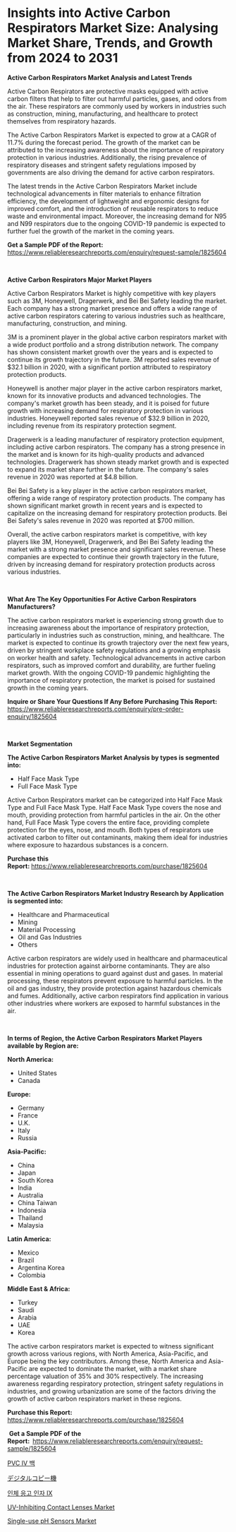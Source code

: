 <p><h1>Insights into Active Carbon Respirators Market Size: Analysing Market Share, Trends, and Growth from 2024 to 2031</h1></p><p><strong>Active Carbon Respirators Market Analysis and Latest Trends</strong></p>
<p><p>Active Carbon Respirators are protective masks equipped with active carbon filters that help to filter out harmful particles, gases, and odors from the air. These respirators are commonly used by workers in industries such as construction, mining, manufacturing, and healthcare to protect themselves from respiratory hazards.</p><p>The Active Carbon Respirators Market is expected to grow at a CAGR of 11.7% during the forecast period. The growth of the market can be attributed to the increasing awareness about the importance of respiratory protection in various industries. Additionally, the rising prevalence of respiratory diseases and stringent safety regulations imposed by governments are also driving the demand for active carbon respirators.</p><p>The latest trends in the Active Carbon Respirators Market include technological advancements in filter materials to enhance filtration efficiency, the development of lightweight and ergonomic designs for improved comfort, and the introduction of reusable respirators to reduce waste and environmental impact. Moreover, the increasing demand for N95 and N99 respirators due to the ongoing COVID-19 pandemic is expected to further fuel the growth of the market in the coming years.</p></p>
<p><strong>Get a Sample PDF of the Report:&nbsp;</strong> <a href="https://www.reliableresearchreports.com/enquiry/request-sample/1825604">https://www.reliableresearchreports.com/enquiry/request-sample/1825604</a></p>
<p>&nbsp;</p>
<p><strong>Active Carbon Respirators Major Market Players</strong></p>
<p><p>Active Carbon Respirators Market is highly competitive with key players such as 3M, Honeywell, Dragerwerk, and Bei Bei Safety leading the market. Each company has a strong market presence and offers a wide range of active carbon respirators catering to various industries such as healthcare, manufacturing, construction, and mining.</p><p>3M is a prominent player in the global active carbon respirators market with a wide product portfolio and a strong distribution network. The company has shown consistent market growth over the years and is expected to continue its growth trajectory in the future. 3M reported sales revenue of $32.1 billion in 2020, with a significant portion attributed to respiratory protection products.</p><p>Honeywell is another major player in the active carbon respirators market, known for its innovative products and advanced technologies. The company's market growth has been steady, and it is poised for future growth with increasing demand for respiratory protection in various industries. Honeywell reported sales revenue of $32.9 billion in 2020, including revenue from its respiratory protection segment.</p><p>Dragerwerk is a leading manufacturer of respiratory protection equipment, including active carbon respirators. The company has a strong presence in the market and is known for its high-quality products and advanced technologies. Dragerwerk has shown steady market growth and is expected to expand its market share further in the future. The company's sales revenue in 2020 was reported at $4.8 billion.</p><p>Bei Bei Safety is a key player in the active carbon respirators market, offering a wide range of respiratory protection products. The company has shown significant market growth in recent years and is expected to capitalize on the increasing demand for respiratory protection products. Bei Bei Safety's sales revenue in 2020 was reported at $700 million.</p><p>Overall, the active carbon respirators market is competitive, with key players like 3M, Honeywell, Dragerwerk, and Bei Bei Safety leading the market with a strong market presence and significant sales revenue. These companies are expected to continue their growth trajectory in the future, driven by increasing demand for respiratory protection products across various industries.</p></p>
<p>&nbsp;</p>
<p><strong>What Are The Key Opportunities For Active Carbon Respirators Manufacturers?</strong></p>
<p><p>The active carbon respirators market is experiencing strong growth due to increasing awareness about the importance of respiratory protection, particularly in industries such as construction, mining, and healthcare. The market is expected to continue its growth trajectory over the next few years, driven by stringent workplace safety regulations and a growing emphasis on worker health and safety. Technological advancements in active carbon respirators, such as improved comfort and durability, are further fueling market growth. With the ongoing COVID-19 pandemic highlighting the importance of respiratory protection, the market is poised for sustained growth in the coming years.</p></p>
<p><strong>Inquire or Share Your Questions If Any Before Purchasing This Report:</strong> <a href="https://www.reliableresearchreports.com/enquiry/pre-order-enquiry/1825604">https://www.reliableresearchreports.com/enquiry/pre-order-enquiry/1825604</a></p>
<p>&nbsp;</p>
<p><strong>Market Segmentation</strong></p>
<p><strong>The Active Carbon Respirators Market Analysis by types is segmented into:</strong></p>
<p><ul><li>Half Face Mask Type</li><li>Full Face Mask Type</li></ul></p>
<p><p>Active Carbon Respirators market can be categorized into Half Face Mask Type and Full Face Mask Type. Half Face Mask Type covers the nose and mouth, providing protection from harmful particles in the air. On the other hand, Full Face Mask Type covers the entire face, providing complete protection for the eyes, nose, and mouth. Both types of respirators use activated carbon to filter out contaminants, making them ideal for industries where exposure to hazardous substances is a concern.</p></p>
<p><strong>Purchase this Report:&nbsp;</strong><a href="https://www.reliableresearchreports.com/purchase/1825604">https://www.reliableresearchreports.com/purchase/1825604</a></p>
<p>&nbsp;</p>
<p><strong>The Active Carbon Respirators Market Industry Research by Application is segmented into:</strong></p>
<p><ul><li>Healthcare and Pharmaceutical</li><li>Mining</li><li>Material Processing</li><li>Oil and Gas Industries</li><li>Others</li></ul></p>
<p><p>Active carbon respirators are widely used in healthcare and pharmaceutical industries for protection against airborne contaminants. They are also essential in mining operations to guard against dust and gases. In material processing, these respirators prevent exposure to harmful particles. In the oil and gas industry, they provide protection against hazardous chemicals and fumes. Additionally, active carbon respirators find application in various other industries where workers are exposed to harmful substances in the air.</p></p>
<p>&nbsp;</p>
<p><strong>In terms of Region, the Active Carbon Respirators Market Players available by Region are:</strong></p>
<p>
    <p> <strong> North America: </strong>
        <ul>
            <li>United States</li>
            <li>Canada</li>
        </ul>
        </p> 
    <p> <strong> Europe: </strong>
        <ul>
            <li>Germany</li>
            <li>France</li>
            <li>U.K.</li>
            <li>Italy</li>
            <li>Russia</li>
        </ul>
        </p> 
    <p> <strong> Asia-Pacific: </strong>
        <ul>
            <li>China</li>
            <li>Japan</li>
            <li>South Korea</li>
            <li>India</li>
            <li>Australia</li>
            <li>China Taiwan</li>
            <li>Indonesia</li>
            <li>Thailand</li>
            <li>Malaysia</li>
        </ul>
        </p> 
    <p> <strong> Latin America: </strong>
        <ul>
            <li>Mexico</li>
            <li>Brazil</li>
            <li>Argentina Korea</li>
            <li>Colombia</li>
        </ul>
        </p> 
    <p> <strong> Middle East & Africa: </strong>
        <ul>
            <li>Turkey</li>
            <li>Saudi</li>
            <li>Arabia</li>
            <li>UAE</li>
            <li>Korea</li>
        </ul>
    </p>
    </p>
<p><p>The active carbon respirators market is expected to witness significant growth across various regions, with North America, Asia-Pacific, and Europe being the key contributors. Among these, North America and Asia-Pacific are expected to dominate the market, with a market share percentage valuation of 35% and 30% respectively. The increasing awareness regarding respiratory protection, stringent safety regulations in industries, and growing urbanization are some of the factors driving the growth of active carbon respirators market in these regions.</p></p>
<p><strong>Purchase this Report: </strong><a href="https://www.reliableresearchreports.com/purchase/1825604">https://www.reliableresearchreports.com/purchase/1825604</a></p>
<p>&nbsp;<strong>Get a Sample PDF of the Report:&nbsp;&nbsp;</strong><a href="https://www.reliableresearchreports.com/enquiry/request-sample/1825604">https://www.reliableresearchreports.com/enquiry/request-sample/1825604</a></p>
<p><strong></strong></p>
<p><p><a href="https://github.com/Maeennan456456/Market-Research-Report-List-1/blob/main/59661776485.md">PVC IV 백</a></p><p><a href="https://medium.com/@solomonbode85/%E3%83%87%E3%82%B8%E3%82%BF%E3%83%AB%E3%82%B3%E3%83%94%E3%83%BC%E6%A9%9F%E5%B8%82%E5%A0%B4-2031%E5%B9%B4%E3%81%BE%E3%81%A7%E3%81%AE%E6%88%90%E5%8A%9F%E3%81%97%E3%81%9F%E3%83%93%E3%82%B8%E3%83%8D%E3%82%B9%E6%88%A6%E7%95%A5%E3%81%AE%E9%8D%B5-f384c0e3fb4c">デジタルコピー機</a></p><p><a href="https://github.com/vsap75a286l/Market-Research-Report-List-1/blob/main/66254026484.md">인체 응고 인자 IX</a></p><p><a href="https://github.com/marloy8/Market-Research-Report-List-3/blob/main/uv-inhibiting-contact-lenses-market.md">UV-Inhibiting Contact Lenses Market</a></p><p><a href="https://issuu.com/reportprime-2/docs/single-use-ph-sensors-market-size-2030.pptx">Single-use pH Sensors Market</a></p></p>